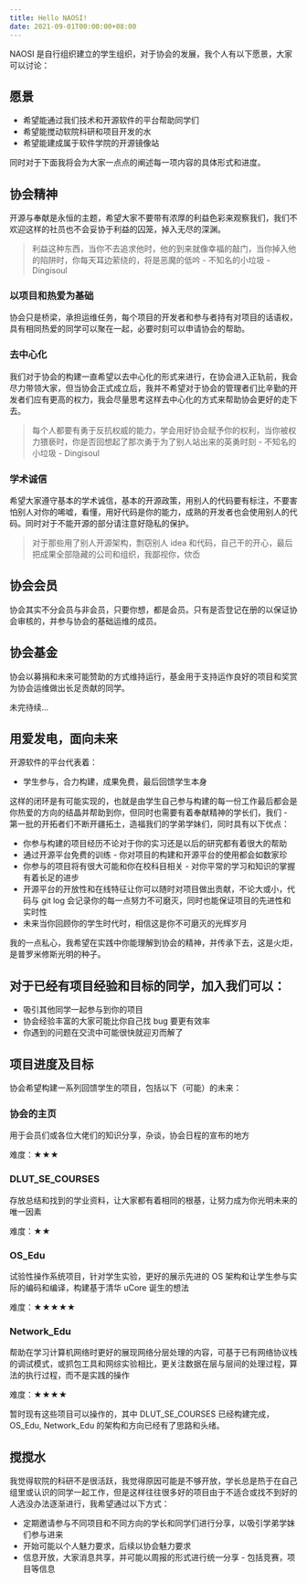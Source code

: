 ```yaml
---
title: Hello NAOSI!
date: 2021-09-01T00:00:00+08:00
---
```


NAOSI 是自行组织建立的学生组织，对于协会的发展，我个人有以下愿景，大家可以讨论：

## 愿景

- 希望能通过我们技术和开源软件的平台帮助同学们
- 希望能搅动软院科研和项目开发的水
- 希望能建成属于软件学院的开源镜像站

同时对于下面我将会为大家一点点的阐述每一项内容的具体形式和进度。

## 协会精神

开源与奉献是永恒的主题，希望大家不要带有浓厚的利益色彩来观察我们，我们不欢迎这样的社员也不会妥协于利益的囚笼，掉入无尽的深渊。

> 利益这种东西，当你不去追求他时，他的到来就像幸福的敲门，当你掉入他的陷阱时，你每天耳边萦绕的，将是恶魔的低吟 - 不知名的小垃圾 - Dingisoul

### 以项目和热爱为基础

协会只是桥梁，承担运维任务，每个项目的开发者和参与者持有对项目的话语权，具有相同热爱的同学可以聚在一起，必要时刻可以申请协会的帮助。

### 去中心化

我们对于协会的构建一直希望以去中心化的形式来进行，在协会进入正轨前，我会尽力带领大家，但当协会正式成立后，我并不希望对于协会的管理者们比辛勤的开发者们应有更高的权力，我会尽量思考这样去中心化的方式来帮助协会更好的走下去。

> 每个人都要有勇于反抗权威的能力，学会用好协会赋予你的权利，当你被权力猥亵时，你是否回想起了那次勇于为了别人站出来的英勇时刻 - 不知名的小垃圾 - Dingisoul

### 学术诚信

希望大家遵守基本的学术诚信，基本的开源政策，用别人的代码要有标注，不要害怕别人对你的唏嘘，看懂，用好代码是你的能力，成熟的开发者也会使用别人的代码。同时对于不能开源的部分请注意好隐私的保护。

> 对于那些用了别人开源架构，剽窃别人 idea 和代码，自己干的开心，最后把成果全部隐藏的公司和组织，我鄙视你，佽岙

## 协会会员

协会其实不分会员与非会员，只要你想，都是会员。只有是否登记在册的以保证协会审核的，并参与协会的基础运维的成员。

## 协会基金

协会以募捐和未来可能赞助的方式维持运行，基金用于支持运作良好的项目和奖赏为协会运维做出长足贡献的同学。

未完待续...

## 用爱发电，面向未来

开源软件的平台代表着：

- 学生参与，合力构建，成果免费，最后回馈学生本身

这样的闭环是有可能实现的，也就是由学生自己参与构建的每一份工作最后都会是你热爱的方向的结晶并帮助到你，但同时也需要有着奉献精神的学长们，我们 - 第一批的开拓者们不断开疆拓土，造福我们的学弟学妹们，同时具有以下优点：

- 你参与构建的项目经历不论对于你的实习还是以后的研究都有着很大的帮助
- 通过开源平台免费的训练 - 你对项目的构建和开源平台的使用都会如数家珍
- 你参与的项目将有很大可能和你在校科目相关 - 对你平常的学习和知识的掌握有着长足的进步
- 开源平台的开放性和在线特征让你可以随时对项目做出贡献，不论大或小，代码与 git log 会记录你的每一点努力不可磨灭，同时也能保证项目的先进性和实时性
- 未来当你回顾你的学生时代时，相信这是你不可磨灭的光辉岁月

我的一点私心，我希望在实践中你能理解到协会的精神，并传承下去，这是火炬，是普罗米修斯光明的种子。

## 对于已经有项目经验和目标的同学，加入我们可以：

- 吸引其他同学一起参与到你的项目
- 协会经验丰富的大家可能比你自己找 bug 要更有效率
- 你遇到的问题在交流中可能很快就迎刃而解了

## 项目进度及目标

协会希望构建一系列回馈学生的项目，包括以下（可能）的未来：

### 协会的主页

用于会员们或各位大佬们的知识分享，杂谈，协会日程的宣布的地方

难度：★★★

### DLUT_SE_COURSES

存放总结和找到的学业资料，让大家都有着相同的根基，让努力成为你光明未来的唯一因素

难度：★★

### OS_Edu

试验性操作系统项目，针对学生实验，更好的展示先进的 OS 架构和让学生参与实际的编码和编译，构建基于清华 uCore 诞生的想法

难度：★★★★★

### Network_Edu

帮助在学习计算机网络时更好的展现网络分层处理的内容，可基于已有网络协议栈的调试模式，或抓包工具和网综实验相比，更关注数据在层与层间的处理过程，算法的执行过程，而不是实践的操作

难度：★★★★

暂时现有这些项目可以操作的，其中 DLUT_SE_COURSES 已经构建完成，OS_Edu, Network_Edu 的架构和方向已经有了思路和头绪。

## 搅搅水

我觉得软院的科研不是很活跃，我觉得原因可能是不够开放，学长总是热于在自己组里或认识的同学一起工作，但是这样往往很多好的项目由于不适合或找不到好的人选没办法逐渐进行，我希望通过以下方式：

- 定期邀请参与不同项目和不同方向的学长和同学们进行分享，以吸引学弟学妹们参与进来
- 开始可能以个人魅力要求，后续以协会魅力要求
- 信息开放，大家消息共享，并可能以周报的形式进行统一分享 - 包括竞赛，项目等信息
